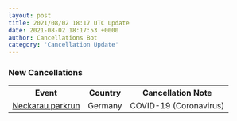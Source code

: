 ```yaml
---
layout: post
title: 2021/08/02 18:17 UTC Update
date: 2021-08-02 18:17:53 +0000
author: Cancellations Bot
category: 'Cancellation Update'
---
```


<h3>New Cancellations</h3>
<div class='hscrollable'>
<table style='width: 100%'>
    <tr>
        <th>Event</th>
        <th>Country</th>
        <th>Cancellation Note</th>
    </tr>
    <tr>
        <td><a href="https://www.parkrun.com.de/neckarau">Neckarau parkrun</a></td>
        <td>Germany</td>
        <td>COVID-19 (Coronavirus)</td>
    </tr>
</table>
</div>
